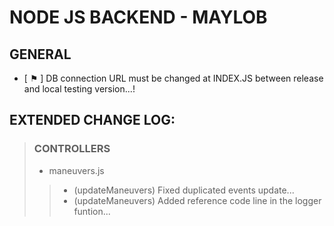 # NODE JS BACKEND - MAYLOB

## GENERAL
- [ ⚑ ] DB connection URL must be changed at INDEX.JS between release and local testing version...!

## EXTENDED CHANGE LOG:

>### CONTROLLERS
  >- maneuvers.js
  >>- (updateManeuvers) Fixed duplicated events update...
  >>- (updateManeuvers) Added reference code line in the logger funtion... 